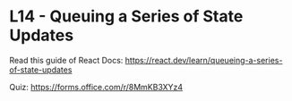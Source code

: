 # L14 - Queuing a Series of State Updates

Read this guide of React Docs: https://react.dev/learn/queueing-a-series-of-state-updates

Quiz: https://forms.office.com/r/8MmKB3XYz4

